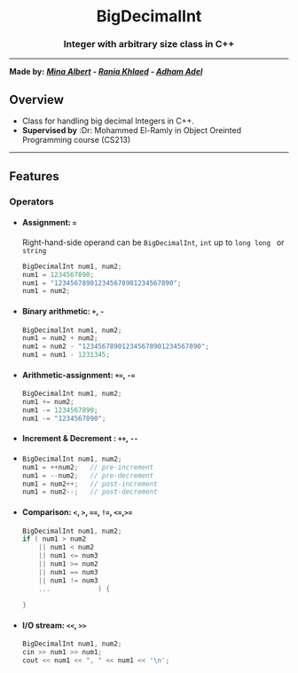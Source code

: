 <h1 align="center">BigDecimalInt</h1>
<h3 align="center">Integer with arbitrary size class in C++</h3>

---
**Made by:** ***[Mina Albert](https://github.com/minaalbert33) - [Rania Khlaed](https://github.com/raniakhaled15) - [Adham Adel](https://github.com/AdhamAD02)***

## Overview
* Class for handling big decimal Integers in C++.
* **Supervised by** :Dr: Mohammed El-Ramly in Object Oreinted Programming course (CS213)
---
## Features

### Operators

* #### Assignment: `=`
    Right-hand-side operand can be `BigDecimalInt`,
    `int` up to `long long ` or `string`

  ```c++
  BigDecimalInt num1, num2;
  num1 = 1234567890;
  num1 = "123456789012345678901234567890";
  num1 = num2;

  ```


* #### Binary arithmetic: `+`, `-`
  ```c++
  BigDecimalInt num1, num2;
  num1 = num2 + num2;
  num1 = num2 - "123456789012345678901234567890";
  num1 = num1 - 1231345;

  ```

* #### Arithmetic-assignment: `+=`, `-=`

  ```c++
  BigDecimalInt num1, num2;
  num1 += num2;
  num1 -= 1234567890;
  num1 -= "1234567890";

  ```


* #### Increment & Decrement : `++`, `--`
* 
  ```c++
  BigDecimalInt num1, num2;
  num1 = ++num2;   // pre-increment
  num1 = --num2;   // pre-decrement
  num1 = num2++;   // post-increment
  num1 = num2--;   // post-decrement

  ```


* #### Comparison: `<`, `>`, `==`, `!=`, `<=`,`>=`

  ```c++
  BigDecimalInt num1, num2;
  if ( num1 > num2
      || num1 < num2
      || num1 <= num3
      || num1 >= num2
      || num1 == num3
      || num1 != num3
      ...            ) {
      
  }
  ```

* #### I/O stream: `<<`, `>>`

  ```c++
  BigDecimalInt num1, num2;
  cin >> num1 >> num1;
  cout << num1 << ", " << num1 << '\n';
  ```

[//]: # (### Functions)

[//]: # ()
[//]: # (* #### Conversion: `to_string`, `to_int`, `to_long`, `to_long_long`)

[//]: # ()
[//]: # (  Convert a `BigInt` to either a `string`, `int`, `long`, or `long long`.)

[//]: # ()
[//]: # (  **Note**: If the `BigInt` is beyond the range of the target type, an)

[//]: # ()
[//]: # (  [out_of_range exception][out_of_range-exception] is thrown.)

[//]: # ()
[//]: # (  ```c++)

[//]: # (  some_str = big1.to_string&#40;&#41;;)

[//]: # ()
[//]: # (  some_int = big1.to_int&#40;&#41;;)

[//]: # ()
[//]: # (  some_long = big1.to_long&#40;&#41;;)

[//]: # ()
[//]: # (  some_long_long = big1.to_long_long&#40;&#41;;)

[//]: # (  ```)